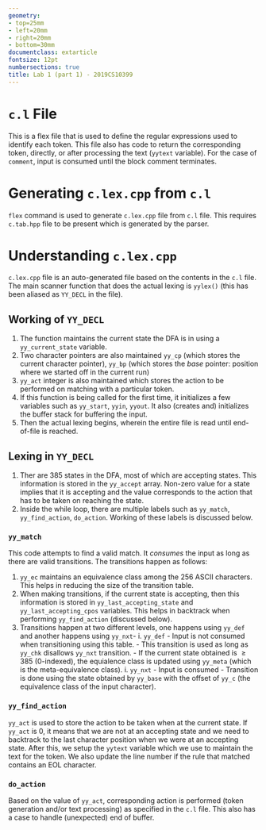 ```yaml
---
geometry:
- top=25mm
- left=20mm
- right=20mm
- bottom=30mm
documentclass: extarticle
fontsize: 12pt
numbersections: true
title: Lab 1 (part 1) - 2019CS10399
--- 
```


# `c.l` File
This is a flex file that is used to define the regular expressions used to identify each token. This file also has code to return the corresponding token, directly, or after processing the text (`yytext` variable). For the case of `comment`, input is consumed until the block comment terminates.

# Generating `c.lex.cpp` from `c.l`
`flex` command is used to generate `c.lex.cpp` file from `c.l` file. This requires `c.tab.hpp` file to be present which is generated by the parser.

# Understanding `c.lex.cpp`
`c.lex.cpp` file is an auto-generated file based on the contents in the `c.l` file. The main scanner function that does the actual lexing is `yylex()` (this has been aliased as `YY_DECL` in the file).

## Working of `YY_DECL`
1. The function maintains the current state the DFA is in using a `yy_current_state` variable.
1. Two character pointers are also maintained `yy_cp` (which stores the current character pointer), `yy_bp` (which stores the *base* pointer: position where we started off in the current run)
1. `yy_act` integer is also maintained which stores the action to be performed on matching with a particular token.
1. If this function is being called for the first time, it initializes a few variables such as `yy_start`, `yyin`, `yyout`. It also (creates and) initializes the buffer stack for buffering the input.
1. Then the actual lexing begins, wherein the entire file is read until end-of-file is reached.

## Lexing in `YY_DECL`
1. Ther are $385$ states in the DFA, most of which are accepting states. This information is stored in the `yy_accept` array. Non-zero value for a state implies that it is accepting and the value corresponds to the action that has to be taken on reaching the state.
1. Inside the while loop, there are multiple labels such as `yy_match`, `yy_find_action`, `do_action`. Working of these labels is discussed below.

### `yy_match`
This code attempts to find a valid match. It *consumes* the input as long as there are valid transitions. The transitions happen as follows:

1. `yy_ec` maintains an equivalence class among the $256$ ASCII characters. This helps in reducing the size of the transition table.
1. When making transitions, if the current state is accepting, then this information is stored in `yy_last_accepting_state` and `yy_last_accepting_cpos` variables. This helps in backtrack when performing `yy_find_action` (discussed below).
1. Transitions happen at two different levels, one happens using `yy_def` and another happens using `yy_nxt`-
    i. `yy_def`
        - Input is not consumed when transitioning using this table.
        - This transition is used as long as `yy_chk` disallows `yy_nxt` transition.
        - If the current state obtained is $\geq 385$ ($0$-indexed), the equialence class is updated using `yy_meta` (which is the meta-equivalence class).
    i. `yy_nxt`
        - Input is consumed
        - Transition is done using the state obtained by `yy_base` with the offset of `yy_c` (the equivalence class of the input character).

### `yy_find_action`
`yy_act` is used to store the action to be taken when at the current state. If `yy_act` is $0$, it means that we are not at an accepting state and we need to backtrack to the last character position when we were at an accepting state. After this, we setup the `yytext` variable which we use to maintain the text for the token. We also update the line number if the rule that matched contains an EOL character.

### `do_action`
Based on the value of `yy_act`, corresponding action is performed (token generation and/or text processing) as specified in the `c.l` file. This also has a case to handle (unexpected) end of buffer.
